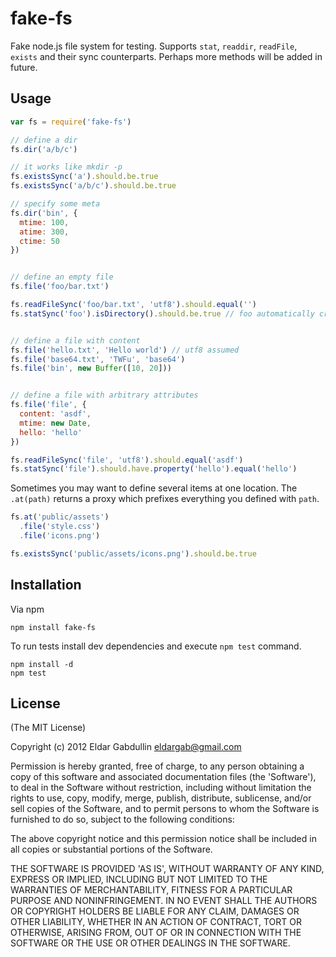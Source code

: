 # fake-fs

Fake node.js file system for testing. Supports `stat`, `readdir`, `readFile`,
`exists` and their sync counterparts. Perhaps more methods will be added in
future.

## Usage

``` javascript
var fs = require('fake-fs')

// define a dir
fs.dir('a/b/c')

// it works like mkdir -p
fs.existsSync('a').should.be.true
fs.existsSync('a/b/c').should.be.true

// specify some meta
fs.dir('bin', {
  mtime: 100,
  atime: 300,
  ctime: 50
})


// define an empty file
fs.file('foo/bar.txt')

fs.readFileSync('foo/bar.txt', 'utf8').should.equal('')
fs.statSync('foo').isDirectory().should.be.true // foo automatically created


// define a file with content
fs.file('hello.txt', 'Hello world') // utf8 assumed
fs.file('base64.txt', 'TWFu', 'base64')
fs.file('bin', new Buffer([10, 20]))


// define a file with arbitrary attributes
fs.file('file', {
  content: 'asdf',
  mtime: new Date,
  hello: 'hello'
})

fs.readFileSync('file', 'utf8').should.equal('asdf')
fs.statSync('file').should.have.property('hello').equal('hello')
```

Sometimes you may want to define several items at one location. The `.at(path)`
returns a proxy which prefixes everything you defined with `path`.

``` javascript
fs.at('public/assets')
  .file('style.css')
  .file('icons.png')

fs.existsSync('public/assets/icons.png').should.be.true
```

## Installation

Via npm

```
npm install fake-fs
```

To run tests install dev dependencies and execute `npm test` command.

```
npm install -d
npm test
```

## License

(The MIT License)

Copyright (c) 2012 Eldar Gabdullin <eldargab@gmail.com>

Permission is hereby granted, free of charge, to any person obtaining
a copy of this software and associated documentation files (the
'Software'), to deal in the Software without restriction, including
without limitation the rights to use, copy, modify, merge, publish,
distribute, sublicense, and/or sell copies of the Software, and to
permit persons to whom the Software is furnished to do so, subject to
the following conditions:

The above copyright notice and this permission notice shall be
included in all copies or substantial portions of the Software.

THE SOFTWARE IS PROVIDED 'AS IS', WITHOUT WARRANTY OF ANY KIND,
EXPRESS OR IMPLIED, INCLUDING BUT NOT LIMITED TO THE WARRANTIES OF
MERCHANTABILITY, FITNESS FOR A PARTICULAR PURPOSE AND NONINFRINGEMENT.
IN NO EVENT SHALL THE AUTHORS OR COPYRIGHT HOLDERS BE LIABLE FOR ANY
CLAIM, DAMAGES OR OTHER LIABILITY, WHETHER IN AN ACTION OF CONTRACT,
TORT OR OTHERWISE, ARISING FROM, OUT OF OR IN CONNECTION WITH THE
SOFTWARE OR THE USE OR OTHER DEALINGS IN THE SOFTWARE.
